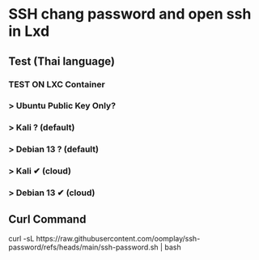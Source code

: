 <h1>SSH chang password and open ssh in Lxd</h1>
<h2> Test (Thai language)</h2>
<h3> TEST ON LXC Container</h3>
<h3>> Ubuntu Public Key Only? </h3>
<h3>> Kali ? (default)</h3>
<h3>> Debian 13 ? (default)</h3>
<h3>> Kali ✔ (cloud)</h3>
<h3>> Debian 13 ✔ (cloud)</h3>
<h2>Curl Command</h2>
<p>curl -sL https://raw.githubusercontent.com/oomplay/ssh-password/refs/heads/main/ssh-password.sh | bash</p> 
